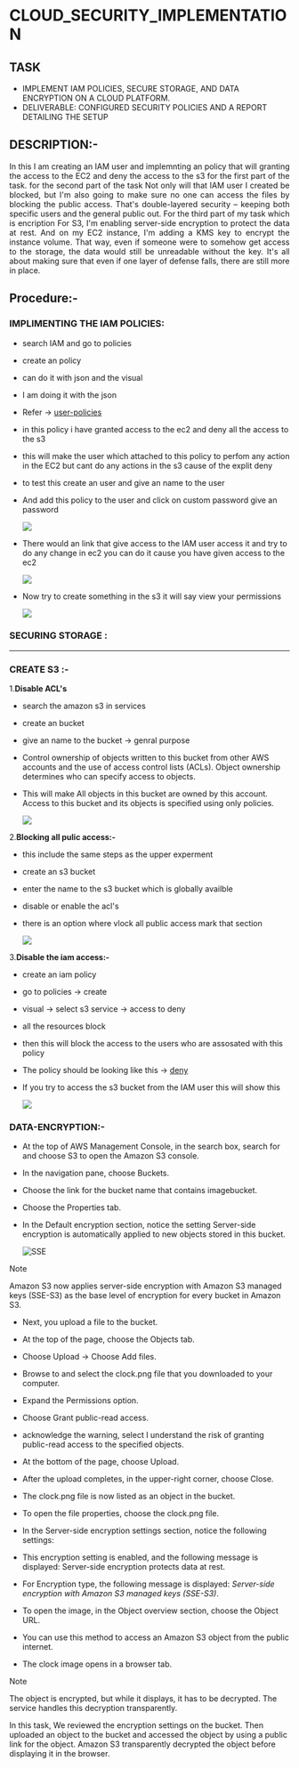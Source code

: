 # CLOUD_SECURITY_IMPLEMENTATION

## **TASK**
- IMPLEMENT IAM POLICIES, SECURE STORAGE, AND DATA ENCRYPTION ON A CLOUD PLATFORM.
- DELIVERABLE: CONFIGURED SECURITY POLICIES AND A REPORT DETAILING THE SETUP

## **DESCRIPTION:-**
<p align="justify">
In this I am creating an IAM user and implemnting an policy that will granting the access to the EC2 and deny the access to the s3 for the first part of the task. for the second part of the task Not only will that IAM user I created be blocked, but I'm also going to make sure no one can access the files by blocking the public access. That's double-layered security – keeping both specific users and the general public out. For the third part of my task which is encription For S3, I'm enabling server-side encryption to protect the data at rest.  And on my EC2 instance, I'm adding a KMS key to encrypt the instance volume.  That way, even if someone were to somehow get access to the storage, the data would still be unreadable without the key.  It's all about making sure that even if one layer of defense falls, there are still more in place.
</p>

## **Procedure:-**

### IMPLIMENTING THE IAM POLICIES:

- search IAM and go to policies
- create an policy
- can do it with json and the visual
- I am doing it with the json
- Refer -> [user-policies](User_policy.json)
- in this policy i have granted access to the ec2 and deny all the access to the s3
- this will make the user which attached to this policy to perfom any action in the EC2 but cant do any actions in the s3 cause of the explit deny
- to test this create an user and give an name to the user
- And add this policy to the user and click on custom password give an password

  <img src="IAM_user.png">
- There would an link that give access to the IAM user access it and try to do any change in ec2 you can do it cause you have given access to the ec2

  <img src="ec2_access.png" >
- Now try to create something in the s3 it will say view your permissions

  <img src="S3_deny.png">

### SECURING STORAGE :
---
### **CREATE S3 :-**

1.**Disable ACL's**
- search the amazon s3 in services
- create an bucket
- give an name to the bucket -> genral purpose
- Control ownership of objects written to this bucket from other AWS accounts and the use of access control lists (ACLs). Object ownership determines who can specify access to objects.
- This will make All objects in this bucket are owned by this account. Access to this bucket and its objects is specified using only policies.

  <image src="ACLs_diable.png">
  
2.**Blocking all pulic access:-**
- this include the same steps as the upper experment
- create an s3 bucket
- enter the name to the s3 bucket which is globally availble
- disable or enable the acl's
- there is an option where vlock all public access mark that section

  <img src="Blocking_public_access.png">

3.**Disable the iam access:-**
- create an iam policy
- go to policies -> create
- visual -> select s3 service -> access to deny
- all the resources block
- then this will block the access to the users who are assosated with this policy
- The policy should be looking like this -> [deny](s3_deny.json)
- If you try to access the s3 bucket from the IAM user this will show this 

  <img src="S3_deny.png">

### DATA-ENCRYPTION:-
- At the top of AWS Management Console, in the search box, search for and choose S3 to open the Amazon S3 console.

- In the navigation pane, choose Buckets.

- Choose the link for the bucket name that contains imagebucket.

- Choose the Properties tab.

- In the Default encryption section, notice the setting Server-side encryption is automatically applied to new objects stored in this bucket.

  ![SSE](AWS_SSE.png)

>[!Note]
>Amazon S3 now applies server-side encryption with Amazon S3 managed keys (SSE-S3) as the base level of encryption for every bucket in Amazon S3.

- Next, you upload a file to the bucket.

- At the top of the page, choose the Objects tab.

- Choose Upload -> Choose Add files.

- Browse to and select the clock.png file that you downloaded to your computer.

- Expand the Permissions option.

- Choose Grant public-read access.

- acknowledge the warning, select I understand the risk of granting public-read access to the specified objects.

- At the bottom of the page, choose Upload.

- After the upload completes, in the upper-right corner, choose Close.

- The clock.png file is now listed as an object in the bucket.

- To open the file properties, choose the clock.png file.

- In the Server-side encryption settings section, notice the following settings: 

- This encryption setting is enabled, and the following message is displayed: Server-side encryption protects data at rest.

- For Encryption type, the following message is displayed: *Server-side encryption with Amazon S3 managed keys (SSE-S3)*.

- To open the image, in the Object overview section, choose the Object URL. 

- You can use this method to access an Amazon S3 object from the public internet.

- The clock image opens in a browser tab. 

> [!Note]
> The object is encrypted, but while it displays, it has to be decrypted. The service handles this decryption transparently.

In this task, We reviewed the encryption settings on the bucket. Then uploaded an object to the bucket and accessed the object by using a public link for the object. Amazon S3 transparently decrypted the object before displaying it in the browser.

